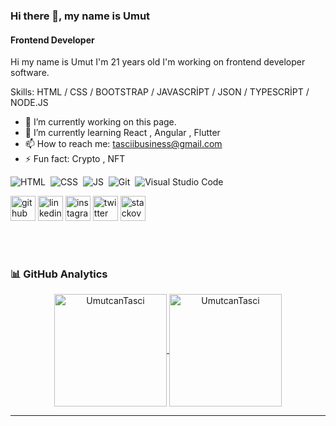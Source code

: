 ### Hi there 👋, my name is Umut
#### Frontend Developer


Hi my name is Umut I'm 21 years old I'm working on frontend developer software.

Skills: HTML / CSS / BOOTSTRAP / JAVASCRİPT / JSON / TYPESCRİPT / NODE.JS

- 🔭 I’m currently working on this page. 
- 🌱 I’m currently learning React , Angular , Flutter 
- 📫 How to reach me: tasciibusiness@gmail.com 
- ⚡ Fun fact: Crypto , NFT 


![HTML](https://img.shields.io/badge/-HTML-05122A?style=for-the-badge&logo=HTML5&logoColor=E34F26)&nbsp;
![CSS](https://img.shields.io/badge/-CSS-05122A?style=for-the-badge&logo=CSS3&logoColor=268FC9)&nbsp;
![JS](https://img.shields.io/badge/-Javascript-05122A?style=for-the-badge&logo=javascript)&nbsp;
![Git](https://img.shields.io/badge/-Git-05122A?style=for-the-badge&logo=git)&nbsp;
![Visual Studio Code](https://img.shields.io/badge/-Visual%20Studio%20Code-05122A?style=for-the-badge&logo=visual-studio-code&logoColor=007ACC)&nbsp;


[<img src='https://cdn.jsdelivr.net/npm/simple-icons@3.0.1/icons/github.svg' alt='github' height='40'>](https://github.com/https://github.com/ErenDinc)  [<img src='https://cdn.jsdelivr.net/npm/simple-icons@3.0.1/icons/linkedin.svg' alt='linkedin' height='40'>](https://www.linkedin.com/in/umutcan-taşcı-701419218/)  [<img src='https://cdn.jsdelivr.net/npm/simple-icons@3.0.1/icons/instagram.svg' alt='instagram' height='40'>](https://www.instagram.com/umutcan.tascii/)  [<img src='https://cdn.jsdelivr.net/npm/simple-icons@3.0.1/icons/twitter.svg' alt='twitter' height='40'>](https://twitter.com/@umutcan_tasci)  [<img src='https://cdn.jsdelivr.net/npm/simple-icons@3.0.1/icons/stackoverflow.svg' alt='stackoverflow' height='40'>](https://stackoverflow.com/users/18135698/umutcan-taşcı)  

<br>
<br>

### 📊 GitHub Analytics  
<p align="center">
<a href="https://github.com/UmutcanTasci">
  <img height="180em" align="center" src="https://github-readme-stats.vercel.app/api?username=UmutcanTasci&show_icons=true&locale=en&theme=algolia&include_all_commits=true&count_private=true" alt="UmutcanTasci"/>
  <img height="180em" align="center" src="https://github-readme-stats.vercel.app/api/top-langs?username=UmutcanTasci&show_icons=true&locale=en&layout=compact&langs_count=8&theme=algolia" alt="UmutcanTasci"/>
</a>
</p>
<hr class="dotted">


